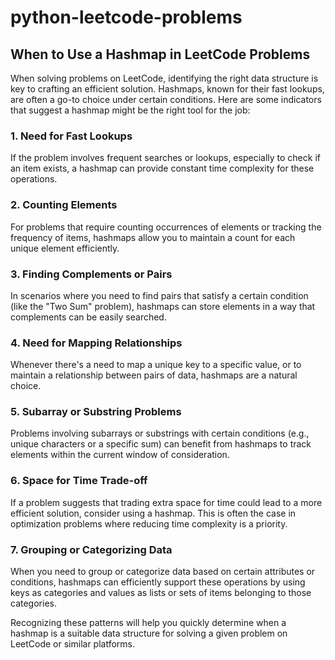 # python-leetcode-problems

## When to Use a Hashmap in LeetCode Problems

When solving problems on LeetCode, identifying the right data structure is key to crafting an efficient solution. Hashmaps, known for their fast lookups, are often a go-to choice under certain conditions. Here are some indicators that suggest a hashmap might be the right tool for the job:

### 1. Need for Fast Lookups

If the problem involves frequent searches or lookups, especially to check if an item exists, a hashmap can provide constant time complexity for these operations.

### 2. Counting Elements

For problems that require counting occurrences of elements or tracking the frequency of items, hashmaps allow you to maintain a count for each unique element efficiently.

### 3. Finding Complements or Pairs

In scenarios where you need to find pairs that satisfy a certain condition (like the "Two Sum" problem), hashmaps can store elements in a way that complements can be easily searched.

### 4. Need for Mapping Relationships

Whenever there's a need to map a unique key to a specific value, or to maintain a relationship between pairs of data, hashmaps are a natural choice.

### 5. Subarray or Substring Problems

Problems involving subarrays or substrings with certain conditions (e.g., unique characters or a specific sum) can benefit from hashmaps to track elements within the current window of consideration.

### 6. Space for Time Trade-off

If a problem suggests that trading extra space for time could lead to a more efficient solution, consider using a hashmap. This is often the case in optimization problems where reducing time complexity is a priority.

### 7. Grouping or Categorizing Data

When you need to group or categorize data based on certain attributes or conditions, hashmaps can efficiently support these operations by using keys as categories and values as lists or sets of items belonging to those categories.

Recognizing these patterns will help you quickly determine when a hashmap is a suitable data structure for solving a given problem on LeetCode or similar platforms.
